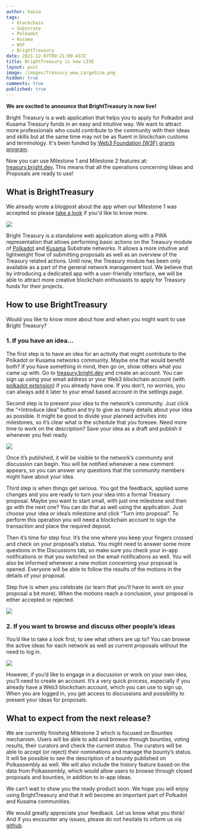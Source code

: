 ```yaml
---
author: kasia
tags:
  - blockchain
  - Substrate
  - Polkadot
  - Kusama
  - W3F
  - BrightTreasury
date: 2021-12-07T09:21:09.437Z
title: BrightTreasury is now LIVE
layout: post
image: /images/Treasury_www_LargeSize.png
hidden: true
comments: true
published: true
---
```

**We are excited to announce that BrightTreasury is now live!**

Bright Treasury is a web application that helps you to apply for Polkadot and Kusama Treasury funds in an easy and intuitive way. We want to attract more professionals who could contribute to the community with their ideas and skills but at the same time may not be as fluent in blockchain customs and terminology. It's been funded by [Web3 Foundation (W3F) grants program](https://web3.foundation/grants/).

Now you can use Milestone 1 and Milestone 2 features at: [treasury.bright.dev](https://treasury.bright.dev/). This means that all the operations concerning Ideas and Proposals are ready to use! 

## What is BrightTreasury

We already wrote a blogpost about the app when our Milestone 1 was accepted so please [take a look](https://brightinventions.pl/blog/bright-treasury-a-treasury-module-application-funded-by-a-w3f-foundation-grant/) if you'd like to know more.

![](https://lh4.googleusercontent.com/YHLnXFWM1CPpI4lSYNXXjsPyHGNMfTcVQrHqShN2I4faQN46a419CcrYMOsntwV_UXq5g6Pv1po8Ofo9H8GGxd1C5Rb427B0oC_jeQpwVCky5uzUwkHGuPXT8okQuFk9BWogMkNx)

Bright Treasury is a standalone web application along with a PWA representation that allows performing basic actions on the Treasury module of [Polkadot](https://polkadot.network/) and [Kusama](https://kusama.network/) Substrate networks. It allows a more intuitive and lightweight flow of submitting proposals as well as an overview of the Treasury related actions. Until now, the Treasury module has been only available as a part of the general network management tool. We believe that by introducing a dedicated app with a user-friendly interface, we will be able to attract more creative blockchain enthusiasts to apply for Treasury funds for their projects. 

## How to use BrightTreasury

Would you like to know more about how and when you might want to use Bright Treasury? 

### 1. If you have an idea...

The first step is to have an idea for an activity that might contribute to the Polkadot or Kusama networks community. Maybe one that would benefit both? If you have something in mind, then go on, show others what you came up with. Go to [treasury.bright.dev](https://treasury.bright.dev) and create an account. You can sign up using your email address or your Web3 blockchain account (with [polkadot extension](https://polkadot.js.org/extension/)) if you already have one. If you don’t, no worries, you can always add it later to your email based account in the settings page. 

Second step is to present your idea to the network’s community. Just click the “+Introduce Idea” button and try to give as many details about your idea as possible. It might be good to divide your planned activities into milestones, so it’s clear what is the schedule that you foresee. Need more time to work on the description? Save your idea as a draft and publish it whenever you feel ready. 

![](https://lh4.googleusercontent.com/Vx7206T3VvWdunzdp2qaX_str1cXAV0IzFqR7g76X4mikCCzAobHKUhtOZ7ZPqhtcRMeDHYSLh1dO4mZ6CSBjWeJQXP5uDu2F6AMakDqyt51yKcGaSCparypz0RTDsZsRvhPHdxI)

Once it’s published, it will be visible to the network’s community and discussion can begin. You will be notified whenever a new comment appears, so you can answer any questions that the community members might have about your idea. 

Third step is when things get serious. You got the feedback, applied some changes and you are ready to turn your idea into a formal Treasury proposal. Maybe you want to start small, with just one milestone and then go with the next one? You can do that as well using the application. Just choose your idea or idea’s milestone and click “Turn into proposal”. To perform this operation you will need a blockchain account to sign the transaction and place the required deposit. 

Then it’s time for step four. It’s the one where you keep your fingers crossed and check on your proposal’s status. You might need to answer some more questions in the Discussions tab, so make sure you check your in-app notifications or that you switched on the email notifications as well. You will also be informed whenever a new motion concerning your proposal is opened. Everyone will be able to follow the results of the motions in the details of your proposal. 

Step five is when you celebrate (or learn that you’ll have to work on your proposal a bit more). When the motions reach a conclusion, your proposal is either accepted or rejected. 

![](https://lh5.googleusercontent.com/iUckpLAJOhfn1cSi6PmIR1TmCLT_fiOFcIbbUV-gEKzpOPnCawhrquXTs8JWkwIkg6GdDyTRgG8_lfEL1KwMregKejxcegfiFgjepWklJSW03yDjlj3cq2K3IfHo4H6Poo6sI1fV)

### 2. If you want to browse and discuss other people’s ideas

You’d like to take a look first, to see what others are up to? You can browse the active ideas for each network as well as current proposals without the need to log in. 

![](https://lh3.googleusercontent.com/Jo9WF5zPe82v1HjEOeE5o6lD8k4okn1Srcrpp66kWbvYrAFTjKbPC9heG92k-lUC3z1-a4XujjtGGShdjcoSJZqA_aqcQK6sTfPnNdUf3wbvP0x4HBWs1fBlFHyktZn-iRNyy6fE)

However, if you’d like to engage in a discussion or work on your own idea, you’ll need to create an account. It’s a very quick process, especially if you already have a Web3 blockchain account, which you can use to sign up. When you are logged in, you get access to discussions and possibility to present your ideas for proposals.

## What to expect from the next release?

We are currently finishing Milestone 3 which is focused on Bounties mechanism. Users will be able to add and browse through bounties, voting results, their curators and check the current status. The curators will be able to accept (or reject) their nominations and manage the bounty’s status. It will be possible to see the description of a bounty published on Polkassembly as well. We will also include the history feature based on the data from Polkassembly, which would allow users to browse through closed proposals and bounties, in addition to in-app ideas. 

We can’t wait to show you the ready product soon. We hope you will enjoy using BrightTreasury and that it will become an important part of Polkadot and Kusama communities. 

We would greatly appreciate your feedback. Let us know what you think! And if you encounter any issues, please do not hesitate to inform us via [github](https://github.com/bright/bright-tresury/issues).